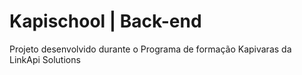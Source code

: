 # Kapischool | Back-end

Projeto desenvolvido durante o Programa de formação Kapivaras da LinkApi Solutions

